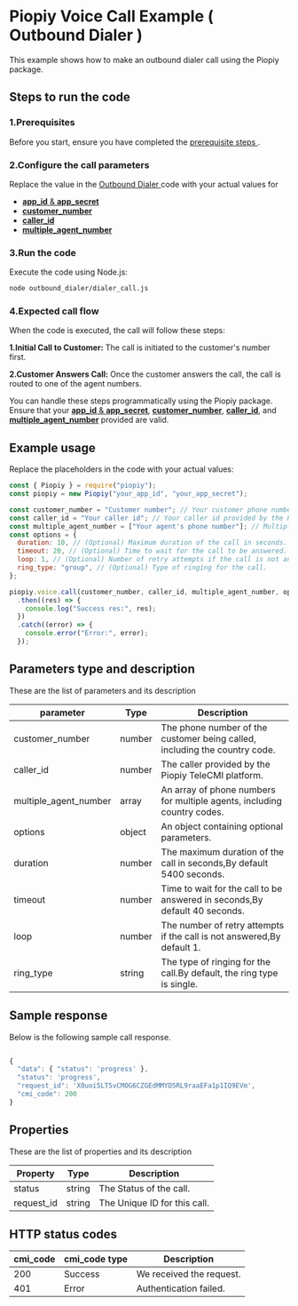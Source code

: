 # Piopiy Voice Call Example ( Outbound Dialer )

This example shows how to make an outbound dialer call using the Piopiy package.

## Steps to run the code

### 1.Prerequisites

Before you start, ensure you have completed the [ prerequisite steps ](/README.md).

### 2.Configure the call parameters

Replace the value in the [ Outbound Dialer ](/outbound_dialer/dialer_call.js) code with your actual values for

- [**app_id** & **app_secret**](https://github.com/telecmi/piopiy_node_example/blob/development/outbound_dialer/dialer_call.js#L2)
- [**customer_number**](https://github.com/telecmi/piopiy_node_example/blob/development/outbound_dialer/dialer_call.js#L4)
- [**caller_id**](https://github.com/telecmi/piopiy_node_example/blob/development/outbound_dialer/dialer_call.js#L5)
- [**multiple_agent_number**](https://github.com/telecmi/piopiy_node_example/blob/development/outbound_dialer/dialer_call.js#L6)

### 3.Run the code

Execute the code using Node.js:

```sh
node outbound_dialer/dialer_call.js
```

### 4.Expected call flow

When the code is executed, the call will follow these steps:

**1.Initial Call to Customer:** The call is initiated to the customer's number first.

**2.Customer Answers Call:** Once the customer answers the call, the call is routed to one of the agent numbers.

You can handle these steps programmatically using the Piopiy package. Ensure that your [**app_id** & **app_secret**](https://github.com/telecmi/piopiy_node_example/blob/development/outbound_dialer/dialer_call.js#L2), [**customer_number**](https://github.com/telecmi/piopiy_node_example/blob/development/outbound_dialer/dialer_call.js#L4), [**caller_id**](https://github.com/telecmi/piopiy_node_example/blob/development/outbound_dialer/dialer_call.js#L5), and [**multiple_agent_number**](https://github.com/telecmi/piopiy_node_example/blob/development/outbound_dialer/dialer_call.js#L6) provided are valid.

## Example usage

Replace the placeholders in the code with your actual values:

```javascript
const { Piopiy } = require("piopiy");
const piopiy = new Piopiy("your_app_id", "your_app_secret");

const customer_number = "Customer number"; // Your customer phone number with country code.
const caller_id = "Your caller id"; // Your caller id provided by the Piopiy TeleCMI platform.
const multiple_agent_number = ["Your agent's phone number"]; // Multiple agent's phone number with country code.
const options = {
  duration: 10, // (Optional) Maximum duration of the call in seconds.
  timeout: 20, // (Optional) Time to wait for the call to be answered.
  loop: 1, // (Optional) Number of retry attempts if the call is not answered.
  ring_type: "group", // (Optional) Type of ringing for the call.
};

piopiy.voice.call(customer_number, caller_id, multiple_agent_number, options)
  .then((res) => {
    console.log("Success res:", res);
  })
  .catch((error) => {
    console.error("Error:", error);
  });
```

## Parameters type and description

These are the list of parameters and its description

| parameter             | Type   | Description                                                                |
| --------------------- | ------ | -------------------------------------------------------------------------- |
| customer_number       | number | The phone number of the customer being called, including the country code. |
| caller_id             | number | The caller provided by the Piopiy TeleCMI platform.                        |
| multiple_agent_number | array  | An array of phone numbers for multiple agents, including country codes.    |
| options               | object | An object containing optional parameters.                                  |
| duration              | number | The maximum duration of the call in seconds,By default 5400 seconds.       |
| timeout               | number | Time to wait for the call to be answered in seconds,By default 40 seconds. |
| loop                  | number | The number of retry attempts if the call is not answered,By default 1.     |
| ring_type             | string | The type of ringing for the call.By default, the ring type is single.      |

## Sample response

Below is the following sample call response.

```javascript

{
  "data": { "status": 'progress' },
  "status": 'progress',
  "request_id": 'X0uoi5LT5vCMOG6CZGEdMMYD5RL9raaEFa1p1IQ9EVm',
  "cmi_code": 200
}

```

## Properties

These are the list of properties and its description

| Property   | Type   | Description                  |
| ---------- | ------ | ---------------------------- |
| status     | string | The Status of the call.      |
| request_id | string | The Unique ID for this call. |

## HTTP status codes

| cmi_code | cmi_code type | Description              |
| -------- | ------------- | ------------------------ |
| 200      | Success       | We received the request. |
| 401      | Error         | Authentication failed.   |
